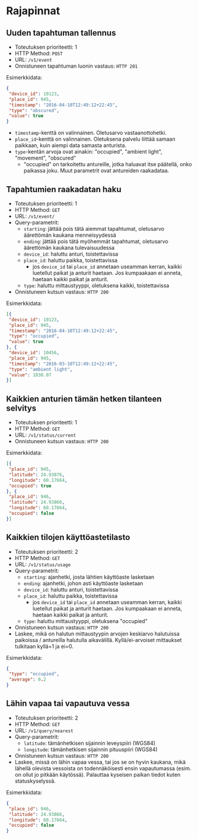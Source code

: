 # Rajapinnat

## Uuden tapahtuman tallennus

* Toteutuksen prioriteetti: 1
* HTTP Method: `POST`
* URL: `/v1/event`
* Onnistuneen tapahtuman luonin vastaus: `HTTP 201`

Esimerkkidata:
```JSON
{
 "device_id": 10123,
 "place_id": 945,
 "timestamp": "2016-04-10T12:49:12+22:45",
 "type": "obscured",
 "value": true
}
```

* `timestamp`-kenttä on valinnainen.  Oletusarvo vastaanottohetki.
* `place_id`-kenttä on valinnainen.  Oletuksena palvelu liittää samaan
  paikkaan, kuin aiempi data samasta anturista.
* `type`-kentän arvoja ovat ainakin: "occupied", "ambient light",
  "movement", "obscured"
  * "occupied" on tarkoitettu antureille, jotka haluavat itse päätellä,
    onko paikassa joku.  Muut parametrit ovat antureiden raakadataa.

## Tapahtumien raakadatan haku

* Toteutuksen prioriteetti: 1
* HTTP Method: `GET`
* URL: `/v1/event/`
* Query-parametrit:
  * `starting`: jättää pois tätä aiemmat tapahtumat, oletusarvo
    äärettömän kaukana menneisyydessä
  * `ending`: jättää pois tätä myöhemmät tapahtumat, oletusarvo
    äärettömän kaukana tulevaisuudessa
  * `device_id`: haluttu anturi, toistettavissa
  * `place_id`: haluttu paikka, toistettavissa
    * jos `device_id` tai `place_id` annetaan useamman kerran, kaikki
      luetellut paikat ja anturit haetaan.  Jos kumpaakaan ei anneta,
      haetaan kaikki paikat ja anturit.
  * `type`: haluttu mittaustyyppi, oletuksena kaikki, toistettavissa
* Onnistuneen kutsun vastaus: `HTTP 200`

Esimerkkidata:
```JSON
[{
 "device_id": 10123,
 "place_id": 945,
 "timestamp": "2016-04-10T12:49:12+22:45",
 "type": "occupied",
 "value": true
}, {
 "device_id": 10456,
 "place_id": 945,
 "timestamp": "2016-03-10T12:49:12+22:45",
 "type": "ambient light",
 "value": 1030.07
}]
```

## Kaikkien anturien tämän hetken tilanteen selvitys

* Toteutuksen prioriteetti: 1
* HTTP Method: `GET`
* URL: `/v1/status/current`
* Onnistuneen kutsun vastaus: `HTTP 200`

Esimerkkidata:
```JSON
[{
 "place_id": 945,
 "latitude": 24.93876,
 "longitude": 60.17664,
 "occupied": true
}, {
 "place_id": 946,
 "latitude": 24.93866,
 "longitude": 60.17664,
 "occupied": false
}]
```

## Kaikkien tilojen käyttöastetilasto

* Toteutuksen prioriteetti: 2
* HTTP Method: `GET`
* URL: `/v1/status/usage`
* Query-parametrit:
  * `starting`: ajanhetki, josta lähtien käyttöaste lasketaan
  * `ending`: ajanhetki, johon asti käyttöaste lasketaan
  * `device_id`: haluttu anturi, toistettavissa
  * `place_id`: haluttu paikka, toistettavissa
    * jos `device_id` tai `place_id` annetaan useamman kerran, kaikki
      luetellut paikat ja anturit haetaan.  Jos kumpaakaan ei anneta,
      haetaan kaikki paikat ja anturit.
  * `type`: haluttu mittaustyyppi, oletuksena "occupied"
* Onnistuneen kutsun vastaus: `HTTP 200`
* Laskee, mikä on halutun mittaustyypin arvojen keskiarvo halutuissa
  paikoissa / antureilla halutulla aikavälillä.  Kyllä/ei-arvoiset
  mittaukset tulkitaan kyllä=1 ja ei=0.

Esimerkkidata:
```JSON
{
 "type": "occupied",
 "average": 0.2
}
```

## Lähin vapaa tai vapautuva vessa

* Toteutuksen prioriteetti: 2
* HTTP Method: `GET`
* URL: `/v1/query/nearest`
* Query-parametrit:
  * `latitude`: tämänhetkisen sijainnin leveyspiiri (WGS84)
  * `longitude`: tämänhetkisen sijainnin pituuspiiri (WGS84)
* Onnistuneen kutsun vastaus: `HTTP 200`
* Laskee, missä on lähin vapaa vessa, tai jos se on hyvin kaukana, mikä
  lähellä olevista vessoista on todennäköisesti ensin vapautumassa
  (esim. on ollut jo pitkään käytössä).  Palauttaa kyseisen paikan
  tiedot kuten statuskyselyssä.

Esimerkkidata:
```JSON
{
 "place_id": 946,
 "latitude": 24.93866,
 "longitude": 60.17664,
 "occupied": false
}
```


